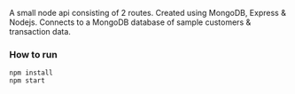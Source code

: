 <p>A small node api consisting of 2 routes. Created using MongoDB, Express & Nodejs. Connects to a MongoDB database of sample customers & transaction data. </p>

<h3>How to run </h3>
<code>npm install</code><br/>
<code>npm start</code>